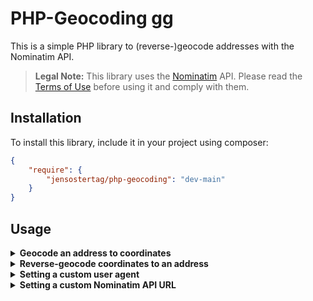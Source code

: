 # PHP-Geocoding gg
This is a simple PHP library to (reverse-)geocode addresses with the Nominatim API.

> <b>Legal Note:</b> This library uses the [Nominatim](https://nominatim.org/) API. Please read the [Terms of Use](https://operations.osmfoundation.org/policies/nominatim/) before using it and comply with them.

## Installation
To install this library, include it in your project using composer:
```json
{
    "require": {
        "jensostertag/php-geocoding": "dev-main"
    }
}
```

## Usage
<details>
<summary><b>Geocode an address to coordinates</b></summary>

The following example shows how to geocode an address to coordinates:
```php
<?php

use jensostertag\Geocoding\Geocoding;

$geocoding = new Geocoding();
$geocoding->setStreet("James-Franck-Ring")
          ->setHouseNumber("1")
          ->setCity("Ulm")
          ->setZipCode("89081")
          ->setCountry("Germany");
$coordinates = $geocoding->getCoordinates();
$lat = $coordinates["latitude"];
$lng = $coordinates["longitude"];
```
The above example will return the following coordinates:
```json
{
    "latitude": 48.4253584,
    "longitude": 9.956179
}
``` 
</details>

<details>
<summary><b>Reverse-geocode coordinates to an address</b></summary>

The following example shows how to reverse-geocode coordinates to an address:
```php
<?php

use jensostertag\Geocoding\Geocoding;
    
$geocoding = new Geocoding();
$geocoding->setCoordinates(48.4253584, 9.956179)
          ->toAddress();
$address = $geocoding->getAddress();
$street = $address["street"];
$houseNumber = $address["houseNumber"];
$city = $address["city"];
$zipCode = $address["zipCode"];
$country = $address["country"];
$formattedAddress = $geocoding->getFormattedAddress();
```
The above example will return the following address:
```json
{
    "street": "James-Franck-Ring",
    "houseNumber": null,
    "city": "Ulm",
    "zipCode": "89081",
    "country": "Deutschland"
}
```
The formatted address will also be an array with two formatting options, inline and with `\n` line breaks:
```json
{
    "inline": "James-Franck-Ring, 89081 Ulm, Deutschland (DE)",
    "lineBreaks": "James-Franck-Ring\n89081 Ulm\nDeutschland (DE)"
}
```
</details>

<details>
<summary><b>Setting a custom user agent</b></summary>

You might want to set a custom user agent for your requests towards the Nominatim API to identify your application. To do that, use
```php
<?php

use jensostertag\Geocoding\Geocoding;

Geocoding::setUserAgent("MyApplication/1.0");
```
If you do not set a custom user agent, the default will be
```
Mozilla/5.0 (Windows NT 10.0; Win64; x64; rv:109.0) Gecko/20100101 Firefox/109.0
```
</details>

<details>
<summary><b>Setting a custom Nominatim API URL</b></summary>

The public Nominatim API is very limited in the amount of requests you can send. If you want to use your own Nominatim API instance, you can set a custom URL for the API. To do that, use
```php
<?php

use jensostertag\Geocoding\Geocoding;

Geocoding::setApiUrl("https://nominatim.mydomain.com");
```
</details>
